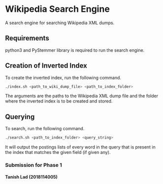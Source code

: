 # Wikipedia Search Engine

A search engine for searching Wikipedia XML dumps.

## Requirements

python3 and PyStemmer library is required to run the search engine.

## Creation of Inverted Index

To create the inverted index, run the following command.

```bash
./index.sh <path_to_wiki_dump_file> <path_to_index_folder>
```

The arguments are the paths to the Wikipedia XML dump file and the folder where the inverted index is to be created and stored.

## Querying

To search, run the following command.

```bash
./search.sh <path_to_index_folder> <query_string>
```

It will output the postings lists of every word in the query that is present in the index that matches the given field (if given any).

### Submission for Phase 1
#### Tanish Lad (2018114005)